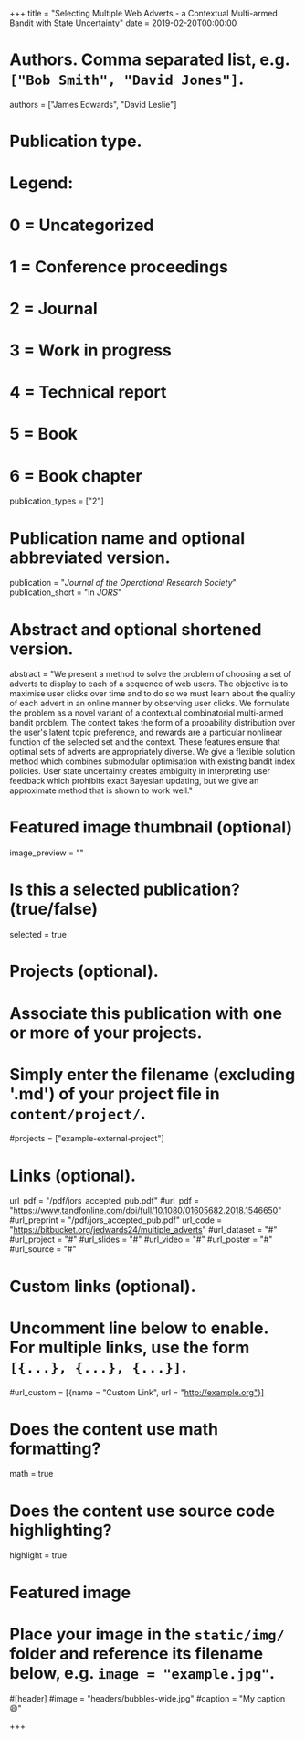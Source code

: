 +++
title = "Selecting Multiple Web Adverts - a Contextual Multi-armed Bandit with State Uncertainty"
date = 2019-02-20T00:00:00

# Authors. Comma separated list, e.g. `["Bob Smith", "David Jones"]`.
authors = ["James Edwards", "David Leslie"]

# Publication type.
# Legend:
# 0 = Uncategorized
# 1 = Conference proceedings
# 2 = Journal
# 3 = Work in progress
# 4 = Technical report
# 5 = Book
# 6 = Book chapter
publication_types = ["2"]

# Publication name and optional abbreviated version.
publication = "*Journal of the Operational Research Society*"
publication_short = "In *JORS*"

# Abstract and optional shortened version.
abstract = "We present a method to solve the problem of choosing a set of adverts to display to each of a sequence of web users. The objective is to maximise user clicks over time and to do so we must learn about the quality of each advert in an online manner by observing user clicks. We formulate the problem as a novel variant of a contextual combinatorial multi-armed bandit problem. The context takes the form of a probability distribution over the user's latent topic preference, and rewards are a particular nonlinear function of the selected set and the context. These features ensure that optimal sets of adverts are appropriately diverse. We give a flexible solution method which combines submodular optimisation with existing bandit index policies. User state uncertainty creates ambiguity in interpreting user feedback which prohibits exact Bayesian updating, but we give an approximate method that is shown to work well."

# Featured image thumbnail (optional)
image_preview = ""

# Is this a selected publication? (true/false)
selected = true

# Projects (optional).
#   Associate this publication with one or more of your projects.
#   Simply enter the filename (excluding '.md') of your project file in `content/project/`.
#projects = ["example-external-project"]

# Links (optional).
url_pdf = "/pdf/jors_accepted_pub.pdf"
#url_pdf = "https://www.tandfonline.com/doi/full/10.1080/01605682.2018.1546650"
#url_preprint = "/pdf/jors_accepted_pub.pdf"
url_code = "https://bitbucket.org/jedwards24/multiple_adverts"
#url_dataset = "#"
#url_project = "#"
#url_slides = "#"
#url_video = "#"
#url_poster = "#"
#url_source = "#"

# Custom links (optional).
#   Uncomment line below to enable. For multiple links, use the form `[{...}, {...}, {...}]`.
#url_custom = [{name = "Custom Link", url = "http://example.org"}]

# Does the content use math formatting?
math = true

# Does the content use source code highlighting?
highlight = true

# Featured image
# Place your image in the `static/img/` folder and reference its filename below, e.g. `image = "example.jpg"`.
#[header]
#image = "headers/bubbles-wide.jpg"
#caption = "My caption :smile:"

+++
